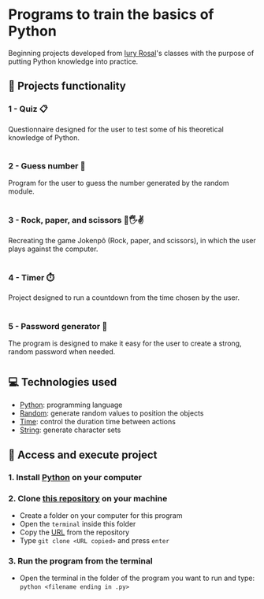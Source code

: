 # Programs to train the basics of Python
Beginning projects developed from [Iury Rosal](https://www.youtube.com/@IuryRosal)'s classes with the purpose of putting Python knowledge into practice.

## 🔨 Projects functionality

### 1 - Quiz 📋
Questionnaire designed for the user to test some of his theoretical knowledge of Python.

#

### 2 - Guess number 🔢
Program for the user to guess the number generated by the random module.

#

### 3 - Rock, paper, and scissors 👊🖐️✌
Recreating the game Jokenpô (Rock, paper, and scissors), in which the user plays against the computer.

#

### 4 - Timer ⏱️
Project designed to run a countdown from the time chosen by the user.

#

### 5 - Password generator 🔑
The program is designed to make it easy for the user to create a strong, random password when needed.

#

## 💻 Technologies used 
* [Python](https://docs.python.org/pt-br/3/tutorial/): programming language
* [Random](https://docs.python.org/pt-br/3.7/library/random.html): generate random values to position the objects
* [Time](https://docs.python.org/pt-br/3/library/time.html): control the duration time between actions
* [String](https://docs.python.org/pt-br/3.9/library/string.html): generate character sets

## 📁 Access and execute project
### 1. Install [Python](https://www.python.org/downloads/) on your computer

### 2. Clone [this repository](https://github.com/ArturColen/Python-projects) on your machine
* Create a folder on your computer for this program
* Open the `terminal` inside this folder
* Copy the [URL](https://github.com/ArturColen/Python-projects.git) from the repository
* Type `git clone <URL copied>` and press `enter`

### 3. Run the program from the terminal
* Open the terminal in the folder of the program you want to run and type: `python <filename ending in .py>`
